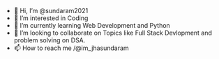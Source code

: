 - 👋 Hi, I’m @sundaram2021
- 👀 I’m interested in Coding
- 🌱 I’m currently learning Web Development and Python
- 💞️ I’m looking to collaborate on Topics like Full Stack Devlopment and problem solving on DSA.
- 📫 How to reach me /@im_jhasundaram

<!---
sundaram2021/sundaram2021 is a ✨ special ✨ repository because its `README.md` (this file) appears on your GitHub profile.
You can click the Preview link to take a look at your changes.
--->
